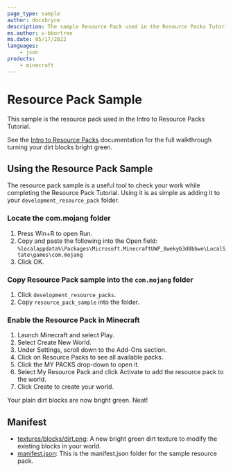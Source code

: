 ```yaml
---
page_type: sample
author: docsbryce
description: The sample Resource Pack used in the Resource Packs Tutorial.
ms.author: v-bbortree
ms.date: 05/17/2022
languages:
    - json
products:
    - minecraft
---
```


# Resource Pack Sample

This sample is the resource pack used in the Intro to Resource Packs Tutorial.

See the [Intro to Resource Packs](https://docs.microsoft.com/minecraft/creator/documents/resourcepack) documentation for the full walkthrough turning your dirt blocks bright green.

## Using the Resource Pack Sample

The resource pack sample is a useful tool to check your work while completing the Resource Pack Tutorial. Using it is as simple as adding it to your `development_resource_pack` folder.

### Locate the com.mojang folder

1. Press Win+R to open Run.
1. Copy and paste the following into the Open field: `%localappdata%\Packages\Microsoft.MinecraftUWP_8wekyb3d8bbwe\LocalState\games\com.mojang`
1. Click OK.

### Copy Resource Pack sample into the `com.mojang` folder

1. Click `development_resource_packs`.
1. Copy `resource_pack_sample` into the folder.

### Enable the Resource Pack in Minecraft

1. Launch Minecraft and select Play.
1. Select Create New World.
1. Under Settings, scroll down to the Add-Ons section.
1. Click on Resource Packs to see all available packs.
1. Click the MY PACKS drop-down to open it.
1. Select My Resource Pack and click Activate to add the resource pack to the world.
1. Click Create to create your world.

Your plain dirt blocks are now bright green. Neat!

## Manifest

-   [textures/blocks/dirt.png](https://github.com/microsoft/minecraft-samples/blob/main/resource_pack_sample/textures/blocks/dirt.png): A new bright green dirt texture to modify the existing blocks in your world.
-   [manifest.json](https://github.com/microsoft/minecraft-samples/blob/main/resource_pack_sample/manifest.json/): This is the manifest.json folder for the sample resource pack.

